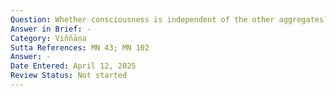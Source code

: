 ```yaml
---
Question: Whether consciousness is independent of the other aggregates?
Answer in Brief: -
Category: Viññāṇa
Sutta References: MN 43; MN 102
Answer: -
Date Entered: April 12, 2025
Review Status: Not started
---
```

